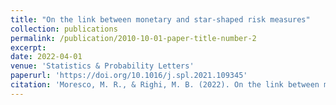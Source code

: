 ```yaml
---
title: "On the link between monetary and star-shaped risk measures"
collection: publications
permalink: /publication/2010-10-01-paper-title-number-2
excerpt: 
date: 2022-04-01
venue: 'Statistics & Probability Letters'
paperurl: 'https://doi.org/10.1016/j.spl.2021.109345'
citation: 'Moresco, M. R., & Righi, M. B. (2022). On the link between monetary and star-shaped risk measures. Statistics & Probability Letters, 184, 109345.'
---
```

